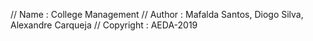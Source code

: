 // Name        : College Management
// Author      : Mafalda Santos, Diogo Silva, Alexandre Carqueja
// Copyright   : AEDA-2019
